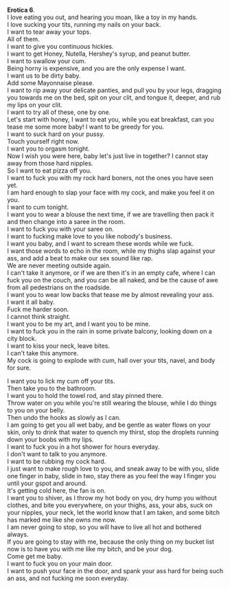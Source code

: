 **Erotica 6**.  
I love eating you out, and hearing you moan, like a toy in my hands.  
I love sucking your tits, running my nails on your back.  
I want to tear away your tops.  
All of them.  
I want to give you continuous hickies.  
I want to get Honey, Nutella, Hershey's syrup, and peanut butter.  
I want to swallow your cum.  
Being horny is expensive, and you are the only expense I want.  
I want us to be dirty baby.  
Add some Mayonnaise please.  
I want to rip away your delicate panties, and pull you by your legs, dragging you towards me on the bed, spit on your clit, and tongue it, deeper, and rub my lips on your clit.  
I want to try all of these, one by one.  
Let's start with honey, I want to eat you, while you eat breakfast, can you tease me some more baby! I want to be greedy for you.  
I want to suck hard on your pussy.  
Touch yourself right now.  
I want you to orgasm tonight.  
Now I wish you were here, baby let's just live in together? I cannot stay away from those hard nipples.  
So I want to eat pizza off you.  
I want to fuck you with my rock hard boners, not the ones you have seen yet.  
I am hard enough to slap your face with my cock, and make you feel it on you.  
I want to cum tonight.  
I want you to wear a blouse the next time, if we are travelling then pack it and then change into a saree in the room.  
I want to fuck you with your saree on.  
I want to fucking make love to you like nobody's business.  
I want you baby, and I want to scream these words while we fuck.  
I want those words to echo in the room, while my thighs slap against your ass, and add a beat to make our sex sound like rap.  
We are never meeting outside again.  
I can't take it anymore, or if we are then it's in an empty cafe, where I can fuck you on the couch, and you can be all naked, and be the cause of awe from all pedestrians on the roadside.  
I want you to wear low backs that tease me by almost revealing your ass.  
I want it all baby.  
Fuck me harder soon.  
I cannot think straight.  
I want you to be my art, and I want you to be mine.  
I want to fuck you in the rain in some private balcony, looking down on a city block.  
I want to kiss your neck, leave bites.  
I can't take this anymore.  
My cock is going to explode with cum, hall over your tits, navel, and body for sure.  

I want you to lick my cum off your tits.  
Then take you to the bathroom.  
I want you to hold the towel rod, and stay pinned there.  
Throw water on you while you're still wearing the blouse, while I do things to you on your belly.  
Then undo the hooks as slowly as I can.  
I am going to get you all wet baby, and be gentle as water flows on your skin, only to drink that water to quench my thirst, stop the droplets running down your boobs with my lips.  
I want to fuck you in a hot shower for hours everyday.  
I don't want to talk to you anymore.  
I want to be rubbing my cock hard.  
I just want to make rough love to you, and sneak away to be with you, slide one finger in baby, slide in two, stay there as you feel the way I finger you until your gspot and around.  
It's getting cold here, the fan is on.  
I want you to shiver, as I throw my hot body on you, dry hump you without clothes, and bite you everywhere, on your thighs, ass, your abs, suck on your nipples, your neck, let the world know that I am taken, and some bitch has marked me like she owns me now.  
I am never going to stop, so you will have to live all hot and bothered always.  
If you are going to stay with me, because the only thing on my bucket list now is to have you with me like my bitch, and be your dog.  
Come get me baby.  
I want to fuck you on your main door.  
I want to push your face in the door, and spank your ass hard for being such an ass, and not fucking me soon everyday.  

